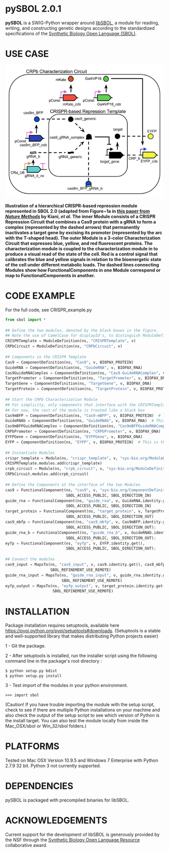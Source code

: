 pySBOL 2.0.1
======================================

**pySBOL** is a SWIG-Python wrapper around [libSBOL](https://github.com/SynBioDex/libSBOL), a module for reading, writing, and constructing genetic designs according to the standardized specifications of the [Synthetic Biology Open Language (SBOL)](http://www.sbolstandard.org/).  

USE CASE
========
![](crispr_repression2.png)

**Illustration of a hierarchical CRISPR-based repression module represented in SBOL 2.0 (adapted from Figure~1a in [this paper from *Nature Methods*](http://www.nature.com/nmeth/journal/v11/n7/full/nmeth.2969.html) by Kiani, *et al*. The inner Module consists of a CRISPR Repression Circuit that combines a Cas9 protein with a gRNA to form a complex (represented by the dashed arrows) that permanently inactivates a target gene by excising its promoter (represented by the arc with the T-shaped head).   The outer Module is a 3-color Characterization Circuit that expresses blue, yellow, and red fluorescent proteins. The characterization module is coupled to the characterization module in to produce a visual read of the state of the cell. Red is a control signal that calibrates the blue and yellow signals in relation to the bioenergetic state of the cell under different metabolic loads. The dashed lines connecting Modules show how FunctionalComponents in one Module correspond or map to FunctionalComponents in another.**

CODE EXAMPLE
============
For the full code, see CRISPR_example.py

```python
from sbol import *

## Define the two modules, denoted by the black boxes in the figure.  
## Note the use of CamelCase for displayId's, to distinguish ModuleDefinitions from Modules
CRISPRTemplate = ModuleDefinition(ns, "CRISPRTemplate", v)
CRPbCircuit = ModuleDefinition(ns, "CRPbCircuit", v)

## Components in the CRISPR Template
Cas9 = ComponentDefinition(ns, "Cas9", v, BIOPAX_PROTEIN)
GuideRNA = ComponentDefinition(ns, "GuideRNA", v, BIOPAX_RNA)
Cas9GuideRNAComplex = ComponentDefinition(ns, "Cas9-GuideRNAComplex", v, BIOPAX_COMPLEX)
TargetPromoter = ComponentDefinition(ns, "TargetPromoter", v, BIOPAX_DNA)
TargetGene = ComponentDefinition(ns, "TargetGene", v, BIOPAX_DNA)
TargetProtein = ComponentDefinition(ns, "TargetProtein", v, BIOPAX_PROTEIN)

## Start the CRPb Characterization Module
## For simplicity, only components that interface with the CRISPRTemplate Module are defined here.  
## For now, the rest of the module is treated like a black box
Cas9mBFP = ComponentDefinition(ns, "Cas9-mBFP", v, BIOPAX_PROTEIN)  # This is an output of the Module
GuideRNAb = ComponentDefinition(ns, "GuideRNAb", v, BIOPAX_RNA)  # This is an output of the Module
Cas9mBFPGuideRNAComplex = ComponentDefinition(ns, "Cas9mBFPGuideRNAComplex", v, BIOPAX_RNA)
CRPbPromoter = ComponentDefinition(ns, "CRPbPromoter", v, BIOPAX_DNA)
EYFPGene = ComponentDefinition(ns, "EYFPGene", v, BIOPAX_DNA)
EYFP = ComponentDefinition(ns, "EYFP", v, BIOPAX_PROTEIN)  # This is the input of the Module

## Instantiate Modules
crispr_template = Module(ns, "crispr_template", v, "sys-bio.org/ModuleDefinition/CRISPRTemplate/1.0.0")
CRISPRTemplate.modules.add(crispr_template)
crpb_circuit = Module(ns, "crpb_circuit", v, "sys-bio.org/ModuleDefinition/CRPbPromoter/1.0.0")
CRPbCircuit.modules.add(crpb_circuit)

## Define the Components at the interface of the two Modules
cas9 = FunctionalComponent(ns, "cas9", v, "sys-bio.org/ComponentDefinition/Cas9/1.0.0", 
                           SBOL_ACCESS_PUBLIC, SBOL_DIRECTION_IN)
guide_rna = FunctionalComponent(ns, "guide_rna", v, GuideRNA.identity.get(), 
                           SBOL_ACCESS_PUBLIC, SBOL_DIRECTION_IN)
target_protein = FunctionalComponent(ns, "target_protein", v, TargetProtein.identity.get(), 
                           SBOL_ACCESS_PUBLIC, SBOL_DIRECTION_OUT)
cas9_mbfp = FunctionalComponent(ns, "cas9_mbfp", v, Cas9mBFP.identity.get(), 
                           SBOL_ACCESS_PUBLIC, SBOL_DIRECTION_OUT);
guide_rna_b = FunctionalComponent(ns, "guide_rna_b", v, GuideRNAb.identity.get(), 
                           SBOL_ACCESS_PUBLIC, SBOL_DIRECTION_OUT);
eyfp = FunctionalComponent(ns, "eyfp", v, EYFP.identity.get(), 
                           SBOL_ACCESS_PUBLIC, SBOL_DIRECTION_OUT);

## Connect the modules
cas9_input = MapsTo(ns, "cas9_input", v, cas9.identity.get(), cas9_mbfp.identity.get(), 
                    SBOL_REFINEMENT_USE_REMOTE)
guide_rna_input = MapsTo(ns, "guide_rna_input", v, guide_rna.identity.get(), guide_rna_b.identity.get(), 
                         SBOL_REFINEMENT_USE_REMOTE)
eyfp_output = MapsTo(ns, "eyfp_output", v, target_protein.identity.get(), eyfp.identity.get(), 
                     SBOL_REFINEMENT_USE_REMOTE)

```

INSTALLATION
============
Package installation requires setuptools, available here https://pypi.python.org/pypi/setuptools#downloads. (Setuptools is a stable and well-supported library that makes distributing Python projects easier)

1 - Git the package.

2 - After setuptools is installed, run the installer script using the following command line in the package's root directory :
```
$ python setup.py bdist
$ python setup.py install
```
3 - Test import of the modules in your python environment. 
```
>>> import sbol
```
(Caution!  If you have trouble importing the module with the setup script, check to see if there are multiple Python installations on your machine and also check the output of the setup script to see which version of Python is the install target.  You can also test the module locally from inside the Mac_OSX/sbol or Win_32/sbol folders.)

PLATFORMS
=========
Tested on Mac OSX Version 10.9.5 and Windows 7 Enterprise with Python 2.7.9 32 bit. Python 3 not currently supported.

DEPENDENCIES
============
pySBOL is packaged with precompiled binaries for libSBOL.


ACKNOWLEDGEMENTS
================

Current support for the development of libSBOL is generously provided by the NSF through the [Synthetic Biology Open Language Resource](http://www.nsf.gov/awardsearch/showAward?AWD_ID=1355909) collaborative award.
